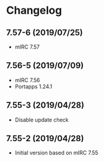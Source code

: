 # Changelog

## 7.57-6 (2019/07/25)

* mIRC 7.57

## 7.56-5 (2019/07/09)

* mIRC 7.56
* Portapps 1.24.1

## 7.55-3 (2019/04/28)

* Disable update check

## 7.55-2 (2019/04/28)

* Initial version based on mIRC 7.55
